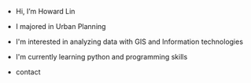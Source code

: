 - Hi, I’m Howard Lin
- I majored in Urban Planning
- I'm interested in analyzing data with GIS and Information technologies
- I'm currently learning python and programming skills

- contact
